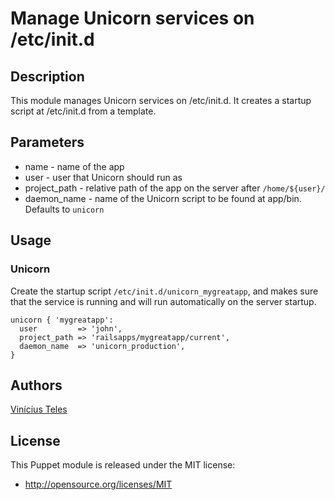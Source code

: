 # Manage Unicorn services on /etc/init.d

## Description
This module manages Unicorn services on /etc/init.d. It creates a startup script at /etc/init.d from a template.

## Parameters

- name - name of the app
- user - user that Unicorn should run as
- project_path - relative path of the app on the server after `/home/${user}/`
- daemon_name - name of the Unicorn script to be found at app/bin. Defaults to `unicorn`

## Usage

### Unicorn

Create the startup script `/etc/init.d/unicorn_mygreatapp`, and makes sure that the service is running and will run automatically on the server startup.

    unicorn { 'mygreatapp':
      user         => 'john',
      project_path => 'railsapps/mygreatapp/current',
      daemon_name  => 'unicorn_production',
    }

## Authors

[Vinícius Teles](https://github.com/viniciusteles)

## License

This Puppet module is released under the MIT license:

* http://opensource.org/licenses/MIT

